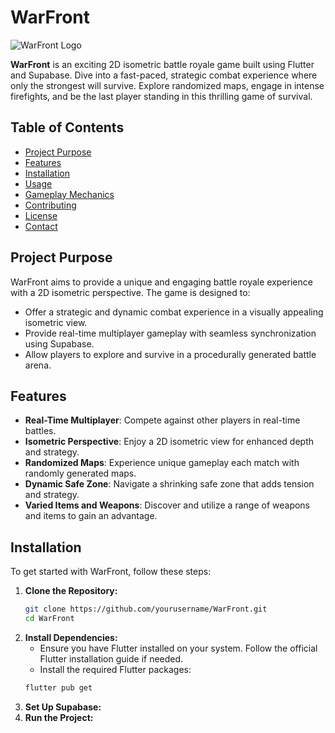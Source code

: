 # WarFront

![WarFront Logo](path/to/logo.png)  <!-- Optional: Add a logo or image related to your project -->

**WarFront** is an exciting 2D isometric battle royale game built using Flutter and Supabase. Dive into a fast-paced, strategic combat experience where only the strongest will survive. Explore randomized maps, engage in intense firefights, and be the last player standing in this thrilling game of survival.

## Table of Contents

- [Project Purpose](#project-purpose)
- [Features](#features)
- [Installation](#installation)
- [Usage](#usage)
- [Gameplay Mechanics](#gameplay-mechanics)
- [Contributing](#contributing)
- [License](#license)
- [Contact](#contact)

## Project Purpose

WarFront aims to provide a unique and engaging battle royale experience with a 2D isometric perspective. The game is designed to:
- Offer a strategic and dynamic combat experience in a visually appealing isometric view.
- Provide real-time multiplayer gameplay with seamless synchronization using Supabase.
- Allow players to explore and survive in a procedurally generated battle arena.

## Features

- **Real-Time Multiplayer**: Compete against other players in real-time battles.
- **Isometric Perspective**: Enjoy a 2D isometric view for enhanced depth and strategy.
- **Randomized Maps**: Experience unique gameplay each match with randomly generated maps.
- **Dynamic Safe Zone**: Navigate a shrinking safe zone that adds tension and strategy.
- **Varied Items and Weapons**: Discover and utilize a range of weapons and items to gain an advantage.

## Installation

To get started with WarFront, follow these steps:

1. **Clone the Repository:**
   ```bash
   git clone https://github.com/yourusername/WarFront.git
   cd WarFront
   ```
2. **Install Dependencies:**
   - Ensure you have Flutter installed on your system. Follow the official Flutter installation guide if needed.
   - Install the required Flutter packages:
   ```bash
   flutter pub get
   ```
3. **Set Up Supabase:**
4. **Run the Project:**
